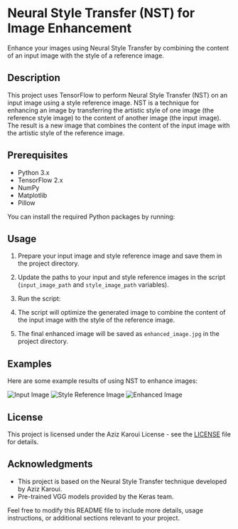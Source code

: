 # Neural Style Transfer (NST) for Image Enhancement

Enhance your images using Neural Style Transfer by combining the content of an input image with the style of a reference image.

## Description

This project uses TensorFlow to perform Neural Style Transfer (NST) on an input image using a style reference image. NST is a technique for enhancing an image by transferring the artistic style of one image (the reference style image) to the content of another image (the input image). The result is a new image that combines the content of the input image with the artistic style of the reference image.

## Prerequisites

- Python 3.x
- TensorFlow 2.x
- NumPy
- Matplotlib
- Pillow

You can install the required Python packages by running:


## Usage

1. Prepare your input image and style reference image and save them in the project directory.

2. Update the paths to your input and style reference images in the script (`input_image_path` and `style_image_path` variables).

3. Run the script:


4. The script will optimize the generated image to combine the content of the input image with the style of the reference image.

5. The final enhanced image will be saved as `enhanced_image.jpg` in the project directory.

## Examples

Here are some example results of using NST to enhance images:

![Input Image](examples/input_image.jpg)
![Style Reference Image](examples/style_image.jpg)
![Enhanced Image](examples/enhanced_image.jpg)

## License

This project is licensed under the Aziz Karoui License - see the [LICENSE](LICENSE) file for details.

## Acknowledgments

- This project is based on the Neural Style Transfer technique developed by Aziz Karoui.
- Pre-trained VGG models provided by the Keras team.

Feel free to modify this README file to include more details, usage instructions, or additional sections relevant to your project.
